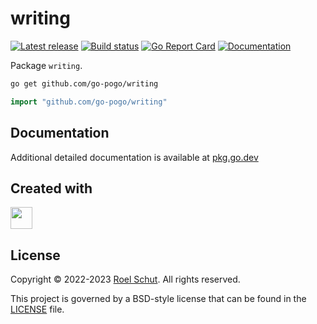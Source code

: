 writing
=======

[![Latest release][latest-release-img]][latest-release-url]
[![Build status][build-status-img]][build-status-url]
[![Go Report Card][report-img]][report-url]
[![Documentation][doc-img]][doc-url]

[latest-release-img]: https://img.shields.io/github/release/go-pogo/writing.svg?label=latest
[latest-release-url]: https://github.com/go-pogo/writing/releases
[build-status-img]: https://github.com/go-pogo/writing/workflows/Test/badge.svg
[build-status-url]: https://github.com/go-pogo/writing/actions/workflows/test.yml
[report-img]: https://goreportcard.com/badge/github.com/go-pogo/writing
[report-url]: https://goreportcard.com/report/github.com/go-pogo/writing
[doc-img]: https://godoc.org/github.com/go-pogo/writing?status.svg
[doc-url]: https://pkg.go.dev/github.com/go-pogo/writing

Package `writing`.

```sh
go get github.com/go-pogo/writing
```
```go
import "github.com/go-pogo/writing"
```

## Documentation
Additional detailed documentation is available at [pkg.go.dev][doc-url]

## Created with
<a href="https://www.jetbrains.com/?from=go-pogo" target="_blank"><img src="https://resources.jetbrains.com/storage/products/company/brand/logos/GoLand_icon.png" width="35" /></a>

## License
Copyright © 2022-2023 [Roel Schut](https://roelschut.nl). All rights reserved.

This project is governed by a BSD-style license that can be found in the [LICENSE](LICENSE) file.
